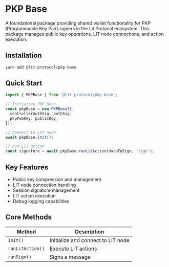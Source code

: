 # PKP Base

A foundational package providing shared wallet functionality for PKP (Programmable Key Pair) signers in the Lit Protocol ecosystem. This package manages public key operations, LIT node connections, and action execution.

## Installation

```bash
yarn add @lit-protocol/pkp-base
```

## Quick Start

```typescript
import { PKPBase } from '@lit-protocol/pkp-base';

// Initialize PKP Base
const pkpBase = new PKPBase({
  controllerAuthSig: authSig,
  pkpPubKey: publicKey,
});

// Connect to LIT node
await pkpBase.init();

// Run LIT action
const signature = await pkpBase.runLitAction(dataToSign, 'sign');
```

## Key Features

- Public key compression and management
- LIT node connection handling
- Session signature management
- LIT action execution
- Debug logging capabilities

## Core Methods

| Method           | Description                        |
| ---------------- | ---------------------------------- |
| `init()`         | Initialize and connect to LIT node |
| `runLitAction()` | Execute LIT actions                |
| `runSign()`      | Signs a message                    |
